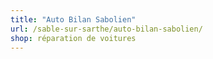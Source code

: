 ```yaml
---
title: "Auto Bilan Sabolien"
url: /sable-sur-sarthe/auto-bilan-sabolien/
shop: réparation de voitures
---
```


